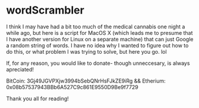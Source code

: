# wordScrambler
I think I may have had a bit too much of the medical cannabis one night a while ago, but here is a script for MacOS X (which leads me to presume that I have another version for Linux on a separate machine) that can just Google a random string of words.  I have no idea why I wanted to figure out how to do this, or what problem I was trying to solve, but here you go.  lol

If, for any reason, you would like to donate- though unneccesary, is always apreciated!

BitCoin: 3Gj49JGVPXjw3994bSebQNrHsFJkZE9iRg &&
Etherium: 0x08b57537943BBb6A527C9c861E9550D9Be9f7729

Thank you all for reading!
